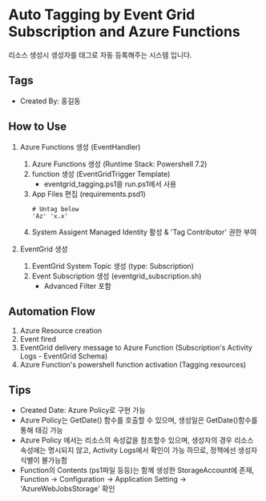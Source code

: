 # Auto Tagging by Event Grid Subscription and Azure Functions
리소스 생성시 생성자를 태그로 자동 등록해주는 시스템 입니다.

## Tags
- Created By: 홍길동

## How to Use
1. Azure Functions 생성 (EventHandler)
    1. Azure Functions 생성 (Runtime Stack: Powershell 7.2)
    2. function 생성 (EventGridTrigger Template)
        - eventgrid_tagging.ps1을 run.ps1에서 사용
    3. App Files 편집 (requirements.psd1)
        ```
        # Untag below
        'Az' 'x.x'
        ```
    4. System Assigent Managed Identity 활성 & 'Tag Contributor' 권한 부여

2. EventGrid 생성
    1. EventGrid System Topic 생성 (type: Subscription)
    2. Event Subscription 생성 (eventgrid_subscription.sh)
        - Advanced Filter 포함
 
## Automation Flow
1. Azure Resource creation
2. Event fired
3. EventGrid delivery message to Azure Function (Subscription's Activity Logs - EventGrid Schema) 
4. Azure Function's powershell function activation (Tagging resources)

## Tips
- Created Date: Azure Policy로 구현 가능
- Azure Policy는 GetDate() 함수를 호출할 수 있으며, 생성일은 GetDate()함수를 통해 태깅 가능
- Azure Policy 에서는 리소스의 속성값을 참조할수 있으며, 생성자의 경우 리소스 속성에는 명시되지 않고, Activity Logs에서 확인이 가능 하므로, 정책에선 생성자 식별이 불가능함
- Function의 Contents (ps1파일 등등)는 함께 생성한 StorageAccount에 존재, Function -> Configuration -> Application Setting -> 'AzureWebJobsStorage' 확인